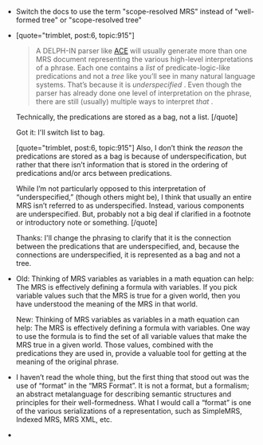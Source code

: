 - Switch the docs to use the term "scope-resolved MRS" instead of "well-formed tree" or "scope-resolved tree"
- [quote="trimblet, post:6, topic:915"]
    > A DELPH-IN parser like [ACE](http://sweaglesw.org/linguistics/ace/) will usually generate more than one MRS document representing the various high-level interpretations of a phrase. Each one contains a *list* of predicate-logic-like predications and not a *tree* like you’ll see in many natural language systems. That’s because it is *underspecified* . Even though the parser has already done one level of interpretation on the phrase, there are still (usually) multiple ways to interpret *that* .
    
    Technically, the predications are stored as a bag, not a list. 
    [/quote]
    
    Got it: I'll switch list to bag. 
    
    [quote="trimblet, post:6, topic:915"]
    Also, I don’t think the *reason* the predications are stored as a bag is because of underspecification, but rather that there isn’t information that is stored in the ordering of predications and/or arcs between predications.
    
    While I’m not particularly opposed to this interpretation of “underspecified,” (though others might be), I think that usually an entire MRS isn’t referred to as underspecified. Instead, various components are underspecified. But, probably not a big deal if clarified in a footnote or introductory note or something.
    [/quote]
    
    Thanks: I'll change the phrasing to clarify that it is the connection between the predications that are underspecified, and, because the connections are underspecified, it is represented as a bag and not a tree.
    
- Old: Thinking of MRS variables as variables in a math equation can help: The MRS is effectively defining a formula with variables. If you pick variable values such that the MRS is true for a given world, then you have understood the meaning of the MRS in that world.

  New: Thinking of MRS variables as variables in a math equation can help: The MRS is effectively defining a formula with variables. One way to use the formula is to find the set of all variable values that make the MRS true in a given world. Those values, combined with the predications they are used in, provide a valuable tool for getting at the meaning of the original phrase.

- I haven’t read the whole thing, but the first thing that stood out was the use of “format” in the “MRS Format”. It is not a format, but a formalism; an abstract metalanguage for describing semantic structures and principles for their well-formedness. What I would call a “format” is one of the various serializations of a representation, such as SimpleMRS, Indexed MRS, MRS XML, etc.
- 